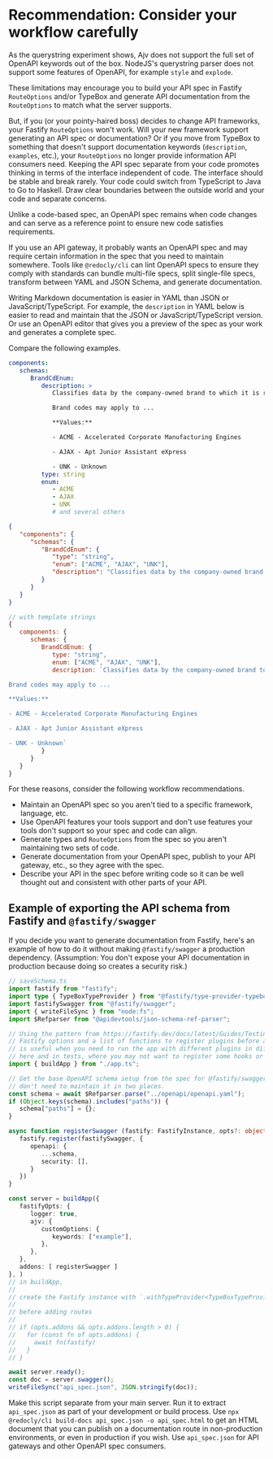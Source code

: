 # Recommendation: Consider your workflow carefully

As the querystring experiment shows, Ajv does not support the full set of OpenAPI keywords out of the box. NodeJS's querystring parser does not support some features of OpenAPI, for example `style` and `explode`.

These limitations may encourage you to build your API spec in Fastify `RouteOptions` and/or TypeBox and generate API documentation from the `RouteOptions` to match what the server supports.

But, if you (or your pointy-haired boss) decides to change API frameworks, your Fastify `RouteOptions` won't work. Will your new framework support generating an API spec or documentation? Or if you move from TypeBox to something that doesn't support documentation keywords (`description`, `examples`, etc.), your `RouteOptions` no longer provide information API consumers need. Keeping the API spec separate from your code promotes thinking in terms of the interface independent of code. The interface should be stable and break rarely. Your code could switch from TypeScript to Java to Go to Haskell. Draw clear boundaries between the outside world and your code and separate concerns.

Unlike a code-based spec, an OpenAPI spec remains when code changes and can serve as a reference point to ensure new code satisfies requirements.

If you use an API gateway, it probably wants an OpenAPI spec and may require certain information in the spec that you need to maintain somewhere. Tools like `@redocly/cli` can lint OpenAPI specs to ensure they comply with standards can bundle multi-file specs, split single-file specs, transform between YAML and JSON Schema, and generate documentation.

Writing Markdown documentation is easier in YAML than JSON or JavaScript/TypeScript. For example, the `description` in YAML below is easier to read and maintain that the JSON or JavaScript/TypeScript version. Or use an OpenAPI editor that gives you a preview of the spec as your work and generates a complete spec.

Compare the following examples.

```yaml
components:
   schemas:
      BrandCdEnum:
         description: >
            Classifies data by the company-owned brand to which it is related.

            Brand codes may apply to ...

            **Values:**

            - ACME - Accelerated Corporate Manufacturing Engines

            - AJAX - Apt Junior Assistant eXpress

            - UNK - Unknown
         type: string
         enum:
            - ACME
            - AJAX
            - UNK
            # and several others
```

```json
{
   "components": {
      "schemas": {
         "BrandCdEnum": {
            "type": "string",
            "enum": ["ACME", "AJAX", "UNK"],
            "description": "Classifies data by the company-owned brand to which it is related.\n\nBrand codes may apply to ...\n\n**Values:**\n\n- ACME - Accelerated Corporate Manufacturing Engines\n\n- AJAX - Apt Junior Assistant eXpress\n\n- UNK - Unknown"
         }
      }
   }
}
```

```javascript
// with template strings
{
   components: {
      schemas: {
         BrandCdEnum: {
            type: "string",
            enum: ["ACME", "AJAX", "UNK"],
            description: `Classifies data by the company-owned brand to which it is related.

Brand codes may apply to ...

**Values:**

- ACME - Accelerated Corporate Manufacturing Engines

- AJAX - Apt Junior Assistant eXpress

- UNK - Unknown`
         }
      }
   }
}
```

For these reasons, consider the following workflow recommendations.

- Maintain an OpenAPI spec so you aren't tied to a specific framework, language, etc.
- Use OpenAPI features your tools support and don't use features your tools don't support so your spec and code can align.
- Generate types and `RouteOptions` from the spec so you aren't maintaining two sets of code.
- Generate documentation from your OpenAPI spec, publish to your API gateway, etc., so they agree with the spec.
- Describe your API in the spec before writing code so it can be well thought out and consistent with other parts of your API.

## Example of exporting the API schema from Fastify and `@fastify/swagger`

If you decide you want to generate documentation from Fastify, here's an example of how to do it without making `@fastify/swagger` a production dependency. (Assumption: You don't expose your API documentation in production because doing so creates a security risk.)

```typescript
// saveSchema.ts
import fastify from "fastify";
import type { TypeBoxTypeProvider } from "@fastify/type-provider-typebox";
import fastifySwagger from "@fastify/swagger";
import { writeFileSync } from "node:fs";
import $Refparser from "@apidevtools/json-schema-ref-parser";

// Using the pattern from https://fastify.dev/docs/latest/Guides/Testing/, but adapting it to accept
// Fastify options and a list of functions to register plugins before adding routes. This approach
// is useful when you need to run the app with different plugins in different contexts, like
// here and in tests, where you may not want to register some hooks or plugins that don't affect tests.
import { buildApp } from "./app.ts";

// Get the base OpenAPI schema setup from the spec for @fastify/swagger so we
// don't need to maintain it in two places.
const schema = await $Refparser.parse("../openapi/openapi.yaml");
if (Object.keys(schema).includes("paths")) {
   schema["paths"] = {};
}

async function registerSwagger (fastify: FastifyInstance, opts?: object) {
   fastify.register(fastifySwagger, {
      openapi: {
         ...schema,
         security: [],
      }
   })
}

const server = buildApp({
   fastifyOpts: {
      logger: true,
      ajv: {
         customOptions: {
            keywords: ["example"],
         },
      },
   },
   addons: [ registerSwagger ]
}, )
// in buildApp, 
// 
// create the Fastify instance with `.withTypeProvider<TypeBoxTypeProvider>()`
// 
// before adding routes
// 
// if (opts.addons && opts.addons.length > 0) {
//   for (const fn of opts.addons) {
//     await fn(fastify)
//   }
// }

await server.ready();
const doc = server.swagger();
writeFileSync("api_spec.json", JSON.stringify(doc));
```

Make this script separate from your main server. Run it to extract `api_spec.json` as part of your development or build process. Use `npx @redocly/cli build-docs api_spec.json -o api_spec.html` to get an HTML document that you can publish on a documentation route in non-production environments, or even in production if you wish. Use `api_spec.json` for API gateways and other OpenAPI spec consumers.
